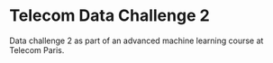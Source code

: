 # Telecom Data Challenge 2

Data challenge 2 as part of an advanced machine learning course at Telecom Paris.





